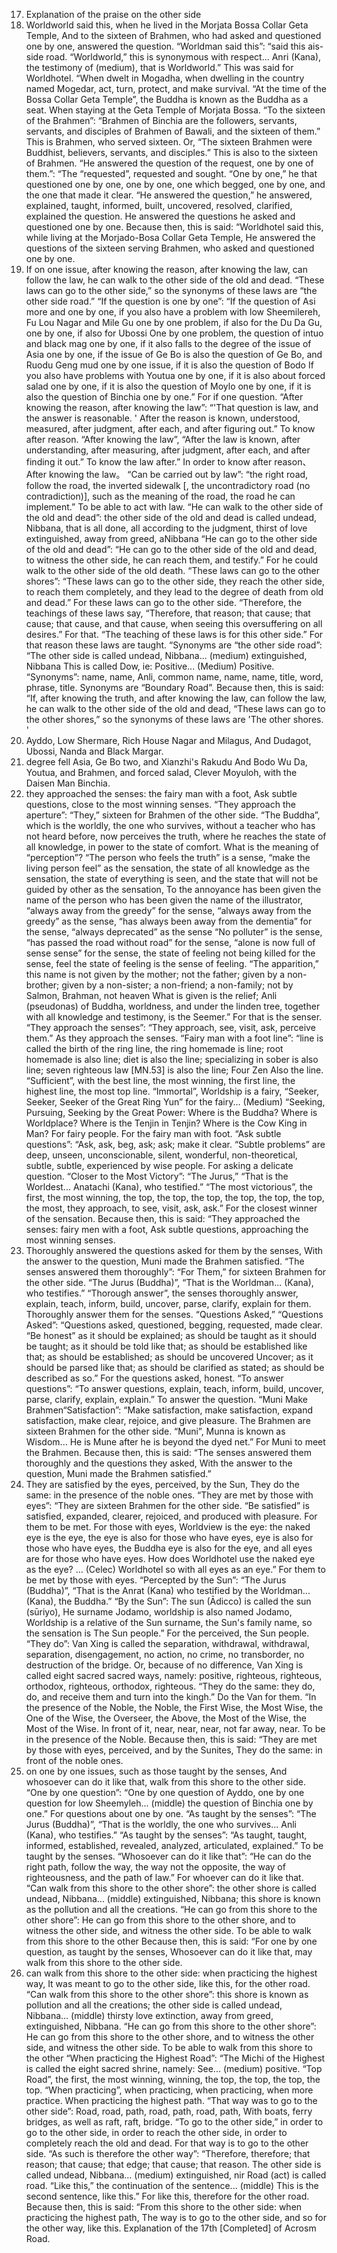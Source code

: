 17. Explanation of the praise on the other side
 93. Worldworld said this, when he lived in the Morjata Bossa Collar Geta Temple,
 And to the sixteen of Brahmen, who had asked and questioned one by one, answered the question.
 “Worldman said this”: “said this ais-side road. “Worldworld,” this is synonymous with respect... Anri (Kana), the testimony of (medium), that is Worldworld.” This was said for Worldhotel. “When dwelt in Mogadha, when dwelling in the country named Mogedar, act, turn, protect, and make survival. “At the time of the Bossa Collar Geta Temple”, the Buddha is known as the Buddha as a seat. When staying at the Geta Temple of Morjata Bossa.
 “To the sixteen of the Brahmen”: “Brahmen of Binchia are the followers, servants, servants, and disciples of Brahmen of Bawali, and the sixteen of them.” This is Brahmen, who served sixteen. Or, “The sixteen Brahmen were Buddhist, believers, servants, and disciples.” This is also to the sixteen of Brahmen.
 “He answered the question of the request, one by one of them.”: “The “requested”, requested and sought. “One by one,” he that questioned one by one, one by one, one which begged, one by one, and the one that made it clear. “He answered the question,” he answered, explained, taught, informed, built, uncovered, resolved, clarified, explained the question. He answered the questions he asked and questioned one by one.
 Because then, this is said:
 “Worldhotel said this, while living at the Morjado-Bosa Collar Geta Temple,
 He answered the questions of the sixteen serving Brahmen, who asked and questioned one by one.
 94. If on one issue, after knowing the reason, after knowing the law, can follow the law, he can walk to the other side of the old and dead.
 “These laws can go to the other side,” so the synonyms of these laws are “the other side road.”
 “If the question is one by one”: “If the question of Asi more and one by one, if you also have a problem with low Sheemilereh, Fu Lou Nagar and Mile Gu one by one problem, if also for the Du Da Gu, one by one, if also for Ubossi One by one problem, the question of intuo and black mag one by one, if it also falls to the degree of the issue of Asia one by one, if the issue of Ge Bo is also the question of Ge Bo, and Ruodu Geng mud one by one issue, if it is also the question of Bodo If you also have problems with Youtua one by one, if it is also about forced salad one by one, if it is also the question of Moylo one by one, if it is also the question of Binchia one by one.” For if one question.
 “After knowing the reason, after knowing the law”: “'That question is law, and the answer is reasonable. ' After the reason is known, understood, measured, after judgment, after each, and after figuring out.” To know after reason. “After knowing the law”, “After the law is known, after understanding, after measuring, after judgment, after each, and after finding it out.” To know the law after.” In order to know after reason、After knowing the law。 “Can be carried out by law”: “the right road, follow the road, the inverted sidewalk [, the uncontradictory road (no contradiction)], such as the meaning of the road, the road he can implement.” To be able to act with law.
 “He can walk to the other side of the old and dead”: the other side of the old and dead is called undead, Nibbana, that is all done, all according to the judgment, thirst of love extinguished, away from greed, aNibbana “He can go to the other side of the old and dead”: “He can go to the other side of the old and dead, to witness the other side, he can reach them, and testify.” For he could walk to the other side of the old death.
 “These laws can go to the other shores”: “These laws can go to the other side, they reach the other side, to reach them completely, and they lead to the degree of death from old and dead.” For these laws can go to the other side.
 “Therefore, the teachings of these laws say, “Therefore, that reason; that cause; that cause; that cause, and that cause, when seeing this oversuffering on all desires.” For that. “The teaching of these laws is for this other side.” For that reason these laws are taught. “Synonyms are “the other side road”: “The other side is called undead, Nibbana... (medium) extinguished, Nibbana This is called Dow, ie: Positive... (Medium) Positive. “Synonyms”: name, name, Anli, common name, name, name, title, word, phrase, title. Synonyms are “Boundary Road”.
 Because then, this is said:
 “If, after knowing the truth, and after knowing the law, can follow the law, he can walk to the other side of the old and dead,
 “These laws can go to the other shores,” so the synonyms of these laws are 'The other shores. '
 95. Ayddo, Low Shermare, Rich House Nagar and Milagus,
 And Dudagot, Ubossi, Nanda and Black Margar.
 96. degree fell Asia, Ge Bo two, and Xianzhi's Rakudu
 And Bodo Wu Da, Youtua, and Brahmen, and forced salad,
 Clever Moyuloh, with the Daisen Man Binchia.
 97. they approached the senses: the fairy man with a foot,
 Ask subtle questions, close to the most winning senses.
 “They approach the aperture”: “They,” sixteen for Brahmen of the other side. “The Buddha”, which is the worldly, the one who survives, without a teacher who has not heard before, now perceives the truth, where he reaches the state of all knowledge, in power to the state of comfort. What is the meaning of “perception”? “The person who feels the truth” is a sense, “make the living person feel” as the sensation, the state of all knowledge as the sensation, the state of everything is seen, and the state that will not be guided by other as the sensation, To the annoyance has been given the name of the person who has been given the name of the illustrator, “always away from the greedy” for the sense, “always away from the greedy” as the sense, “has always been away from the dementia” for the sense, “always deprecated” as the sense “No polluter” is the sense, “has passed the road without road” for the sense, “alone is now full of sense sense” for the sense, the state of feeling not being killed for the sense, feel the state of feeling is the sense of feeling. “The apparition,” this name is not given by the mother; not the father; given by a non-brother; given by a non-sister; a non-friend; a non-family; not by Salmon, Brahman, not heaven What is given is the relief; Anli (pseudonas) of Buddha, worldness, and under the linden tree, together with all knowledge and testimony, is the Seemer.” For that is the senser. “They approach the senses”: “They approach, see, visit, ask, perceive them.” As they approach the senses.
 “Fairy man with a foot line”: “line is called the birth of the ring line, the ring homemade is line; root homemade is also line; diet is also the line; specializing in sober is also line; seven righteous law [MN.53] is also the line; Four Zen Also the line. “Sufficient”, with the best line, the most winning, the first line, the highest line, the most top line. “Immortal”, Worldship is a fairy, “Seeker, Seeker, Seeker of the Great Ring Yun” for the fairy... (Medium) “Seeking, Pursuing, Seeking by the Great Power: Where is the Buddha? Where is Worldplace? Where is the Tenjin in Tenjin? Where is the Cow King in Man? For fairy people. For the fairy man with foot.
 “Ask subtle questions”: “Ask, ask, beg, ask; ask; make it clear. “Subtle problems” are deep, unseen, unconscionable, silent, wonderful, non-theoretical, subtle, subtle, experienced by wise people. For asking a delicate question.
 “Closer to the Most Victory”: “The Jurus,” “That is the Worldest... Anatachi (Kana), who testified.” “The most victorious”, the first, the most winning, the top, the top, the top, the top, the top, the top, the most, they approach, to see, visit, ask, ask.” For the closest winner of the sensation.
 Because then, this is said:
 “They approached the senses: fairy men with a foot,
 Ask subtle questions, approaching the most winning senses.
 98. Thoroughly answered the questions asked for them by the senses,
 With the answer to the question, Muni made the Brahmen satisfied.
 “The senses answered them thoroughly”: “For Them,” for sixteen Brahmen for the other side. “The Jurus (Buddha)”, “That is the Worldman... (Kana), who testifies.” “Thorough answer”, the senses thoroughly answer, explain, teach, inform, build, uncover, parse, clarify, explain for them. Thoroughly answer them for the senses.
 “Questions Asked,” “Questions Asked”: “Questions asked, questioned, begging, requested, made clear. “Be honest” as it should be explained; as should be taught as it should be taught; as it should be told like that; as should be established like that; as should be established; as should be uncovered Uncover; as it should be parsed like that; as should be clarified as stated; as should be described as so.” For the questions asked, honest.
 “To answer questions”: “To answer questions, explain, teach, inform, build, uncover, parse, clarify, explain, explain.” To answer the question.
 “Muni Make Brahmen“Satisfaction”: “Make satisfaction, make satisfaction, expand satisfaction, make clear, rejoice, and give pleasure. The Brahmen are sixteen Brahmen for the other side. “Muni”, Munna is known as Wisdom... He is Mune after he is beyond the dyed net.” For Muni to meet the Brahmen.
 Because then, this is said:
 “The senses answered them thoroughly and the questions they asked,
 With the answer to the question, Muni made the Brahmen satisfied.”
 99. They are satisfied by the eyes, perceived, by the Sun,
 They do the same: in the presence of the noble ones.
 “They are met by those with eyes”: “They are sixteen Brahmen for the other side. “Be satisfied” is satisfied, expanded, clearer, rejoiced, and produced with pleasure. For them to be met. For those with eyes, Worldview is the eye: the naked eye is the eye, the eye is also for those who have eyes, eye is also for those who have eyes, the Buddha eye is also for the eye, and all eyes are for those who have eyes. How does Worldhotel use the naked eye as the eye? ... (Celec) Worldhotel so with all eyes as an eye.” For them to be met by those with eyes.
 “Percepted by the Sun”: “The Jurus (Buddha)”, “That is the Anrat (Kana) who testified by the Worldman... (Kana), the Buddha.” “By the Sun”: The sun (Ādicco) is called the sun (sūriyo), He surname Jodamo, worldship is also named Jodamo, Worldship is a relative of the Sun surname, the Sun's family name, so the sensation is The Sun people.” For the perceived, the Sun people.
 “They do”: Van Xing is called the separation, withdrawal, withdrawal, separation, disengagement, no action, no crime, no transborder, no destruction of the bridge. Or, because of no difference, Van Xing is called eight sacred sacred ways, namely: positive, righteous, righteous, orthodox, righteous, orthodox, righteous. “They do the same: they do, do, and receive them and turn into the kingh.” Do the Van for them.
 “In the presence of the Noble, the Noble, the First Wise, the Most Wise, the One of the Wise, the Overseer, the Above, the Most of the Wise, the Most of the Wise. In front of it, near, near, near, not far away, near. To be in the presence of the Noble.
 Because then, this is said:
 “They are met by those with eyes, perceived, and by the Sunites,
 They do the same: in front of the noble ones.
 100. on one by one issues, such as those taught by the senses,
 And whosoever can do it like that, walk from this shore to the other side.
 “One by one question”: “One by one question of Ayddo, one by one question for low Sheemyleh... (middle) the question of Binchia one by one.” For questions about one by one.
 “As taught by the senses”: “The Jurus (Buddha)”, “That is the worldly, the one who survives... Anli (Kana), who testifies.” “As taught by the senses”: “As taught, taught, informed, established, revealed, analyzed, articulated, explained.” To be taught by the senses.
 “Whosoever can do it like that”: “He can do the right path, follow the way, the way not the opposite, the way of righteousness, and the path of law.” For whoever can do it like that.
 “Can walk from this shore to the other shore”: the other shore is called undead, Nibbana... (middle) extinguished, Nibbana; this shore is known as the pollution and all the creations. “He can go from this shore to the other shore”: He can go from this shore to the other shore, and to witness the other side, and witness the other side. To be able to walk from this shore to the other
 Because then, this is said:
 “For one by one question, as taught by the senses,
 Whosoever can do it like that, may walk from this shore to the other side.
 101. can walk from this shore to the other side: when practicing the highest way,
 It was meant to go to the other side, like this, for the other road.
 “Can walk from this shore to the other shore”: this shore is known as pollution and all the creations; the other side is called undead, Nibbana... (middle) thirsty love extinction, away from greed, extinguished, Nibbana. “He can go from this shore to the other shore”: He can go from this shore to the other shore, and to witness the other side, and witness the other side. To be able to walk from this shore to the other
 “When practicing the Highest Road”: “The Michi of the Highest is called the eight sacred shrine, namely: See... (medium) positive. “Top Road”, the first, the most winning, winning, the top, the top, the top, the top. “When practicing”, when practicing, when practicing, when more practice. When practicing the highest path.
 “That way was to go to the other side”:
 Road, road, path, road, path, road, path,
 With boats, ferry bridges, as well as raft, raft, bridge.
 “To go to the other side,” in order to go to the other side, in order to reach the other side, in order to completely reach the old and dead. For that way is to go to the other side.
 “As such is therefore the other way”: “Therefore, therefore; that reason; that cause; that edge; that cause; that reason. The other side is called undead, Nibbana... (medium) extinguished, nir Road (act) is called road. “Like this,” the continuation of the sentence... (middle) This is the second sentence, like this.” For like this, therefore for the other road.
 Because then, this is said:
 “From this shore to the other side: when practicing the highest path,
 The way is to go to the other side, and so for the other way, like this.
 Explanation of the 17th [Completed] of Acrosm Road.